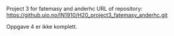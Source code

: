 Project 3 for fatemasy and anderhc
URL of repository: https://github.uio.no/IN1910/H20_project3_fatemasy_anderhc.git

Oppgave 4 er ikke komplett.

